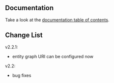 ## Documentation

Take a look at the [documentation table of contents](doc/TOC.md).

## Change List

v2.2.1:
* entity graph URI can be configured now

v2.2:
* bug fixes
